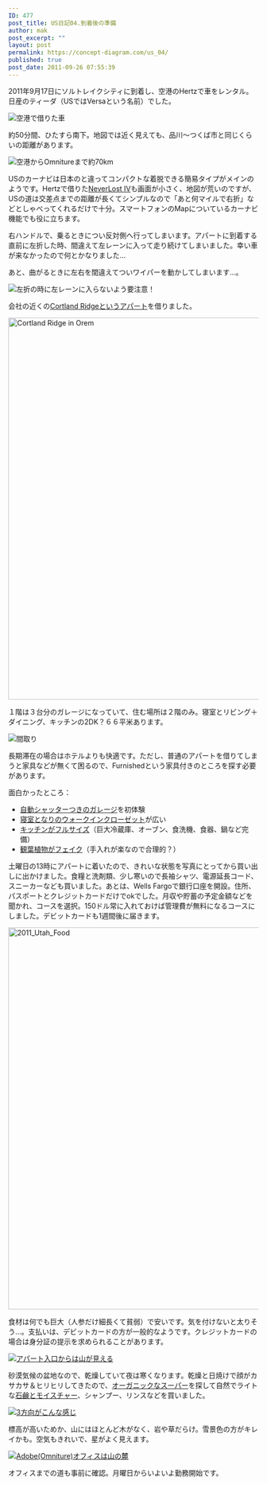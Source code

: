 ```yaml
---
ID: 477
post_title: US日記04.到着後の準備
author: mak
post_excerpt: ""
layout: post
permalink: https://concept-diagram.com/us_04/
published: true
post_date: 2011-09-26 07:55:39
---
```

2011年9月17日にソルトレイクシティに到着し、空港のHertzで車をレンタル。日産のティーダ（USではVersaという名前）でした。

<img alt="空港で借りた車" sizes="100vw" src="//res.cloudinary.com/mak00s/image/upload/f_auto,w_auto:200:800/v1509983977/2011-09-27-Nissan-Versa_anmmvy.jpg" />

約50分間、ひたすら南下。地図では近く見えても、品川～つくば市と同じくらいの距離があります。

<img alt="空港からOmnitureまで約70km" sizes="50vw" src="//res.cloudinary.com/mak00s/image/upload/f_auto,w_auto:200:469/v1509984480/2011-09-25-SLC-to-Orem-70km_mdhwiy.png" />

USのカーナビは日本のと違ってコンパクトな着脱できる簡易タイプがメインのようです。Hertzで借りた[NeverLost IV](http://www.neverlost.com/neverlostinfo.aspx)も画面が小さく、地図が荒いのですが、USの道は交差点までの距離が長くてシンプルなので「あと何マイルで右折」などとしゃべってくれるだけで十分。スマートフォンのMapについているカーナビ機能でも役に立ちます。

右ハンドルで、乗るときについ反対側へ行ってしまいます。アパートに到着する直前に左折した時、間違えて左レーンに入って走り続けてしまいました。幸い車が来なかったので何とかなりました...

あと、曲がるときに左右を間違えてついワイパーを動かしてしまいます...。

<img alt="左折の時に左レーンに入らないよう要注意！" sizes="50vw" src="//res.cloudinary.com/mak00s/image/upload/f_auto,w_auto:200:763/v1514734615/2011-09-26-Car-on-Left-Lane_p6vuec.png" />

会社の近くの[Cortland Ridgeというアパート](http://www.oakwood.com/furnished-apartments/furnished/US/UT/Orem/prop238.html)を借りました。

<a data-flickr-embed="true"  href="https://www.flickr.com/photos/27261559@N06/albums/72157666177404729" title="Cortland Ridge in Orem"><img src="https://farm7.staticflickr.com/6175/6164872091_da8276fdb9_b.jpg" width="1024" height="768" alt="Cortland Ridge in Orem"></a>

１階は３台分のガレージになっていて、住む場所は２階のみ。寝室とリビング＋ダイニング、キッチンの2DK？６６平米あります。

<img alt="間取り" sizes="50vw" src="//res.cloudinary.com/mak00s/image/upload/f_auto,w_auto:200:260/v1509985194/2011-09-18-Cortland-Ridge-Layout_kidija.jpg" />

長期滞在の場合はホテルよりも快適です。ただし、普通のアパートを借りてしまうと家具などが無くて困るので、Furnishedという家具付きのところを探す必要があります。

面白かったところ：

- <a href="http://www.flickr.com/photos/27261559@N06/6157472852/">自動シャッターつきのガレージ</a>を初体験
- <a href="http://www.flickr.com/photos/27261559@N06/6157481294/">寝室となりのウォークインクローゼット</a>が広い
- <a href="http://www.flickr.com/photos/27261559@N06/6157474992/">キッチンがフルサイズ</a>（巨大冷蔵庫、オーブン、食洗機、食器、鍋など完備）
- <a href="http://www.flickr.com/photos/27261559@N06/6158924171/">観葉植物がフェイク</a>（手入れが楽なので合理的？）

土曜日の13時にアパートに着いたので、きれいな状態を写真にとってから買い出しに出かけました。食糧と洗剤類、少し寒いので長袖シャツ、電源延長コード、スニーカーなども買いました。あとは、Wells Fargoで銀行口座を開設。住所、パスポートとクレジットカードだけでokでした。月収や貯蓄の予定金額などを聞かれ、コースを選択。150ドル常に入れておけば管理費が無料になるコースにしました。デビットカードも1週間後に届きます。

<a data-flickr-embed="true" href="https://www.flickr.com/photos/27261559@N06/albums/72157627583665943" title="2011_Utah_Food"><img src="https://farm7.staticflickr.com/6168/6163502847_e97ba7cb67_b.jpg" width="1024" height="768" alt="2011_Utah_Food"></a><script async src="//embedr.flickr.com/assets/client-code.js" charset="utf-8"></script>

食材は何でも巨大（人参だけ細長くて貧弱）で安いです。気を付けないと太りそう...。支払いは、デビットカードの方が一般的なようです。クレジットカードの場合は身分証の提示を求められることがあります。

<a href="http://www.flickr.com/photos/27261559@N06/6160986051/"><img alt="アパート入口からは山が見える" sizes="100vw" src="//res.cloudinary.com/mak00s/image/upload/f_auto,w_auto:200:800/v1510300781/2011-09-19-Orem.jpg" /></a>

砂漠気候の盆地なので、乾燥していて夜は寒くなります。乾燥と日焼けで顔がカサカサ＆ヒリヒリしてきたので、[オーガニックなスーパー](http://www.goodearthnaturalfoods.com/)を探して自然でライトな<a href="http://www.flickr.com/photos/27261559@N06/6181463809/in/photostream">石鹸とモイスチャー</a>、シャンプー、リンスなどを買いました。

<a href="http://www.flickr.com/photos/27261559@N06/6177864283/"><img alt="3方向がこんな感じ" sizes="100vw" src="//res.cloudinary.com/mak00s/image/upload/f_auto,w_auto:200:800/v1510300257/2011-09-23-Orem-surrounded-by-mountains.jpg" /></a>

標高が高いためか、山にはほとんど木がなく、岩や草だらけ。雪景色の方がキレイかも。空気もきれいで、星がよく見えます。

<a href="http://www.flickr.com/photos/27261559@N06/6160988509/"><img alt="Adobe(Omniture)オフィスは山の麓" sizes="100vw" src="//res.cloudinary.com/mak00s/image/upload/f_auto,w_auto:200:800/v1510300622/2011-09-11-Orem-mountains.jpg" /></a>

オフィスまでの道も事前に確認。月曜日からいよいよ勤務開始です。